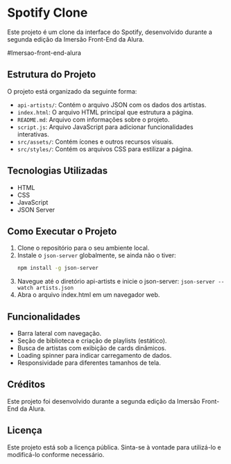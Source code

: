 # Spotify Clone

Este projeto é um clone da interface do Spotify, desenvolvido durante a segunda edição da Imersão Front-End da Alura.

\#Imersao-front-end-alura

## Estrutura do Projeto

O projeto está organizado da seguinte forma:

-   `api-artists/`: Contém o arquivo JSON com os dados dos artistas.
-   `index.html`: O arquivo HTML principal que estrutura a página.
-   `README.md`: Arquivo com informações sobre o projeto.
-   `script.js`: Arquivo JavaScript para adicionar funcionalidades interativas.
-   `src/assets/`: Contém ícones e outros recursos visuais.
-   `src/styles/`: Contém os arquivos CSS para estilizar a página.

## Tecnologias Utilizadas

-   HTML
-   CSS
-   JavaScript
-   JSON Server

## Como Executar o Projeto

1. Clone o repositório para o seu ambiente local.
2. Instale o `json-server` globalmente, se ainda não o tiver:
    ```bash
    npm install -g json-server
    ```
3. Navegue até o diretório api-artists e inicie o json-server:
   `json-server --watch artists.json`
4. Abra o arquivo index.html em um navegador web.

## Funcionalidades

-   Barra lateral com navegação.
-   Seção de biblioteca e criação de playlists (estático).
-   Busca de artistas com exibição de cards dinâmicos.
-   Loading spinner para indicar carregamento de dados.
-   Responsividade para diferentes tamanhos de tela.

## Créditos

Este projeto foi desenvolvido durante a segunda edição da Imersão Front-End da Alura.

## Licença

Este projeto está sob a licença pública. Sinta-se à vontade para utilizá-lo e modificá-lo conforme necessário.

